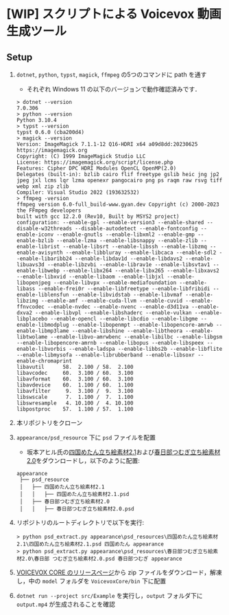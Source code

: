 # [WIP] スクリプトによる Voicevox 動画生成ツール

## Setup

1. `dotnet`, `python`, `typst`, `magick`, `ffmpeg` の5つのコマンドに path を通す
   - それぞれ Windows 11 の以下のバージョンで動作確認済みです．

    ```nushell
    > dotnet --version
    7.0.306
    > python --version
    Python 3.10.4
    > typst --version
    typst 0.6.0 (cba200d4)
    > magick --version
    Version: ImageMagick 7.1.1-12 Q16-HDRI x64 a09d8dd:20230625 https://imagemagick.org
    Copyright: (C) 1999 ImageMagick Studio LLC
    License: https://imagemagick.org/script/license.php
    Features: Cipher DPC HDRI Modules OpenCL OpenMP(2.0)
    Delegates (built-in): bzlib cairo flif freetype gslib heic jng jp2 jpeg jxl lcms lqr lzma openexr pangocairo png ps raqm raw rsvg tiff webp xml zip zlib
    Compiler: Visual Studio 2022 (193632532)
    > ffmpeg -version
    ffmpeg version 6.0-full_build-www.gyan.dev Copyright (c) 2000-2023 the FFmpeg developers
    built with gcc 12.2.0 (Rev10, Built by MSYS2 project)
    configuration: --enable-gpl --enable-version3 --enable-shared --disable-w32threads --disable-autodetect --enable-fontconfig --enable-iconv --enable-gnutls --enable-libxml2 --enable-gmp --enable-bzlib --enable-lzma --enable-libsnappy --enable-zlib --enable-librist --enable-libsrt --enable-libssh --enable-libzmq --enable-avisynth --enable-libbluray --enable-libcaca --enable-sdl2 --enable-libaribb24 --enable-libdav1d --enable-libdavs2 --enable-libuavs3d --enable-libzvbi --enable-librav1e --enable-libsvtav1 --enable-libwebp --enable-libx264 --enable-libx265 --enable-libxavs2 --enable-libxvid --enable-libaom --enable-libjxl --enable-libopenjpeg --enable-libvpx --enable-mediafoundation --enable-libass --enable-frei0r --enable-libfreetype --enable-libfribidi --enable-liblensfun --enable-libvidstab --enable-libvmaf --enable-libzimg --enable-amf --enable-cuda-llvm --enable-cuvid --enable-ffnvcodec --enable-nvdec --enable-nvenc --enable-d3d11va --enable-dxva2 --enable-libvpl --enable-libshaderc --enable-vulkan --enable-libplacebo --enable-opencl --enable-libcdio --enable-libgme --enable-libmodplug --enable-libopenmpt --enable-libopencore-amrwb --enable-libmp3lame --enable-libshine --enable-libtheora --enable-libtwolame --enable-libvo-amrwbenc --enable-libilbc --enable-libgsm --enable-libopencore-amrnb --enable-libopus --enable-libspeex --enable-libvorbis --enable-ladspa --enable-libbs2b --enable-libflite --enable-libmysofa --enable-librubberband --enable-libsoxr --enable-chromaprint
    libavutil      58.  2.100 / 58.  2.100
    libavcodec     60.  3.100 / 60.  3.100
    libavformat    60.  3.100 / 60.  3.100
    libavdevice    60.  1.100 / 60.  1.100
    libavfilter     9.  3.100 /  9.  3.100
    libswscale      7.  1.100 /  7.  1.100
    libswresample   4. 10.100 /  4. 10.100
    libpostproc    57.  1.100 / 57.  1.100
    ```

2. 本リポジトリをクローン
3. `appearance/psd_resource` 下に `psd` ファイルを配置
   - 坂本アヒル氏の[四国めたん立ち絵素材2.1](https://www.pixiv.net/en/artworks/92641379)および[春日部つむぎ立ち絵素材2.0](https://www.pixiv.net/en/artworks/95429376)をダウンロードし，以下のように配置:

   ```plain
   appearance
    ├── psd_resource
    │   ├── 四国めたん立ち絵素材2.1
    │   │   ├── 四国めたん立ち絵素材2.1.psd
    │   ├── 春日部つむぎ立ち絵素材2.0
    │   │   ├── 春日部つむぎ立ち絵素材2.0.psd
   ```

4. リポジトリのルートディレクトリで以下を実行:

    ```nushell
    > python psd_extract.py appearance\psd_resources\四国めたん立ち絵素材2.1\四国めたん立ち絵素材2.1.psd 四国めたん appearance
    > python psd_extract.py appearance\psd_resources\春日部つむぎ立ち絵素材2.0\春日部 つむぎ立ち絵素材2.0.psd 春日部つむぎ appearance
    ```

5. [VOICEVOX CORE のリリースページ](https://github.com/VOICEVOX/voicevox_core/releases/tag/0.14.4)から zip ファイルをダウンロード，解凍し，中の `model` フォルダを `VoicevoxCore/bin` 下に配置

6. `dotnet run --project src/Example` を実行し，`output` フォルダ下に `output.mp4` が生成されることを確認
